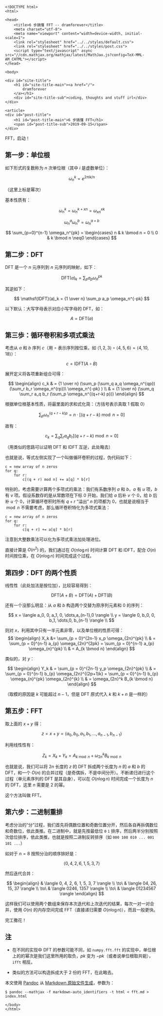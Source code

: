 ```{=html}
<!DOCTYPE html>
<html>

<head>
    <title>6 步搞懂 FFT -- dramforever</title>
    <meta charset="utf-8">
    <meta name="viewport" content="width=device-width, initial-scale=1">
    <link rel="stylesheet" href="../../styles/default.css">
    <link rel="stylesheet" href="../../styles/post.css">
    <script type="text/javascript" async src="//cdn.mathjax.org/mathjax/latest/MathJax.js?config=TeX-MML-AM_CHTML"></script>
</head>

<body>

<div id="site-title">
    <h1 id="site-title-main"><a href="/">
        dramforever
    </a></h1>
    <div id="site-title-sub">coding, thoughts and stuff irl</div>
</div>

<article>
<div id="post-title">
    <h1 id="post-title-main">6 步搞懂 FFT</h1>
    <span id="post-title-sub">2019-09-15</span>
</div>
```

FFT，启动！

## 第一步：单位根

如下形式的复数称为 $n$ 次单位根（其中 $i$ 是虚数单位）：

$$
\omega_n^k = e^{2 \pi ik/n}
$$

（这里上标是幂次）

基本性质有：

$$
\omega_n^k = \omega_n^{k+xn} = \omega_{xn}^{xk}
$$

$$
\omega_n^a\omega_n^b=\omega_n^{a+b}
$$

$$
\sum_{p=0}^{n-1} \omega_n^{pk} = \begin{cases} n & k \bmod n = 0 \\ 0 & k \bmod n \neq0  \end{cases}
$$

## 第二步：DFT

DFT 是一个 $n$ 元序列到 $n$ 元序列的映射，如下：

$$
\mathsf{DFT}(a)_k = \sum_p a_p \omega_n^{pk}
$$

其逆如下：

$$
\mathsf{IDFT}(a)_k = {1 \over n} \sum_p a_p \omega_n^{-pk}
$$

以下默认：大写字母表示对应小写字母的 DFT，如：

$$
A=\mathsf{DFT}(a)
$$

## 第三歩：循环卷积和多项式乘法

考虑从 $a$ 和 $b$ 序列 $c$（用 $\circ$ 表示序列按位乘，如 $\langle 1,2,3 \rangle \circ \langle 4,5,6 \rangle = \langle 4, 10, 18 \rangle$）：

$$
c = \mathsf{IDFT}(A \circ B)
$$

展开定义将各项重新组合可得：

$$
\begin{align}
c_k & = {1 \over n} (\sum_p (\sum_q a_q \omega_n^{qp})(\sum_r b_r \omega_n^{rp})\ \omega_n^{-pk} ) \\
  & = {1 \over n} (\sum_q \sum_r a_q b_r (\sum_p \omega_n^{(q+r-k) p}))
\end{align}
$$

根据单位根基本性质，将最里面的求和式化简：（方括号表示真取 $1$ 假取 $0$）

$$
\sum_p \omega_n^{(q+r-k) p} = n \cdot [(q+r-k) \bmod n=0]
$$

故有：

$$
c_k = \sum_q \sum_r a_q b_r [(q+r-k) \bmod n=0]
$$

（用类似的思路可以证明 DFT 和 IDFT 互逆，此处略去）

也就是说，等式左侧实现了一个叫做循环卷积的过程，伪代码如下：

```plain
c = new array of n zeros
for q:
	for r:
		c[(q + r) mod n] += a[q] * b[r]
```

特别的，考虑需要计算两个多项式的乘法：我们有系数序列 $a$ 和 $b$，$a$ 有 $u$ 项，$b$ 有 $v$ 项。假设系数存的是从常数项在下标 $0$ 开始，我们给 $a$ 后补 $v$ 个 $0$，给 $b$ 后补 $u$ 个 $0$，计算循环卷积时所有 $q + r$ “溢出” $n$ 的项都为 $0$，也就是说相当于 $\bmod n$ 不需要考虑，那么循环卷积特化为多项式乘法：

```plain
c = new array of n zeros
for q:
	for r:
		c[q + r] += a[q] * b[r]
```

注意到大整数乘法可以化为多项式乘法加处理进位。

直接计算是 $O(n^2)$ 的，我们通过在 $O(n \log n)$ 时间计算 DFT 和 IDFT，配合 $O(n)$ 时间按位乘，在 $O(n \log n)$ 时间完成这个过程。

## 第四步：DFT 的两个性质

线性性（此处加法是按位加），比较容易得到：

$$
\mathsf{DFT}(A+B) = \mathsf{DFT}(A) + \mathsf{DFT}(B)
$$

还有一个没那么明显：从 $a$ 和 $b$ 构造两个交替为原序列元素和 $0$ 的序列：

$$
x = \langle a_0, 0, a_1, 0, \dots,a_{n-1},0 \rangle \\
y = \langle 0, b_0, 0, b_1, \dots,0, b_{n-1} \rangle \\
$$

则对 $x$，利用其中只有一半元素非零，以及单位根的性质可得：
$$
\begin{align}
X_k &= \sum_{p = 0}^{2n-1} x_p \omega_{2n}^{pk} \\
& = \sum_{p = 0}^{n-1} a_{p} \omega_{2n}^{2pk}
= \sum_{p = 0}^{n-1} a_{p} \omega_{n}^{pk} \\
& = A_{k \bmod n}
\end{align}
$$

类似的，对 $y$：

$$
\begin{align}
Y_k & = \sum_{p = 0}^{2n-1} y_p \omega_{2n}^{pk} \\
& = \sum_{p = 0}^{n-1} b_{p} \omega_{2n}^{(2p+1)k}
= \sum_{p = 0}^{n-1} b_{p} \omega_{n}^{pk} \omega_{2n}^{k} \\
& = \omega_{2n}^k B_{k \bmod n}
\end{align}
$$

（取模的原因是 $k$ 可能超过 $n-1$，但是 DFT 原式代入 $k$ 和 $k + n$ 是一样的）

## 第五步：FFT

取上面的 $x + y$ 得：

$$
z = x+y=\langle a_0, b_0, a_1, b_1, \dots , a_{n-1}, b_{n-1} \rangle
$$

利用线性性有：

$$
Z_k = X_k + Y_k = A_{k \bmod n} + \omega_{2n}^k B_{k \bmod n}
$$

也就是说，我们可以将 $2n$ 长度的 $z$ 的 DFT 拆成两个长度为 $n$ 的 $a$ 和 $b$ 的 DFT，和一个 $O(n)$ 的合并过程（是奇偶拆，不是中间分开）。不断递归进行这个过程（单元素序列的 DFT 是其自身），可以在 $O(n \log n)$ 时间完成一个长度为 $n$ 的 DFT，这里 $n$ 需要是 $2$ 的幂。

这个方法叫做 FFT。

## 第六步：二进制重排

考虑分治的“分”过程，我们首先将偶数位置和奇数位置分开，然后各自再拆偶数位和奇数位，依此类推。在二进制中，就是先按最低位 `0` `1` 排序，然后两半分别按照次低位排序，依此类推，也就是按照二进制反转排序（如 `000 100 010 ... 001 101 ...`）

如对于 $n = 8$ 按照分治的顺序排好是：

$$
\langle 0, 4, 2, 6, 1, 5, 3, 7 \rangle
$$

然后迭代合并：

$$
\begin{align}
& \langle 0, 4, 2, 6, 1, 5, 3, 7 \rangle \\
\to\ & \langle 04, 26, 15, 37 \rangle \\
\to\ & \langle 0246, 1357 \rangle \\
\to\ & \langle 01234567 \rangle
\end{align}
$$

这样我们可以使用两个数组来保存本次迭代和上次迭代的结果，每次一对一对合并，使用 $O(n)$ 的内存空间完成 FFT（直接递归需要 $O(n \log n)$），而且一般更快。

完工撒花！

## 注

- 在不同的实现中 DFT 的参数可能不同，如 `numpy.fft.fft` 的实现中，单位根上的的幂次是我们这里所用的取负，$pk$ 变为 $-pk$（或者说单位根取共轭），`ifft` 相反。

- 类似的方法可以构造拆成大于 $2$ 份的 FFT，在此略去。

本文使用 [Pandoc](https://pandoc.org/) 从 [Markdown 原始文件生成](fft.md)，参数为：

```console
$ pandoc --mathjax -f markdown-auto_identifiers -t html < fft.md > index.html
```

```{=html}
</body>
</html>
```
